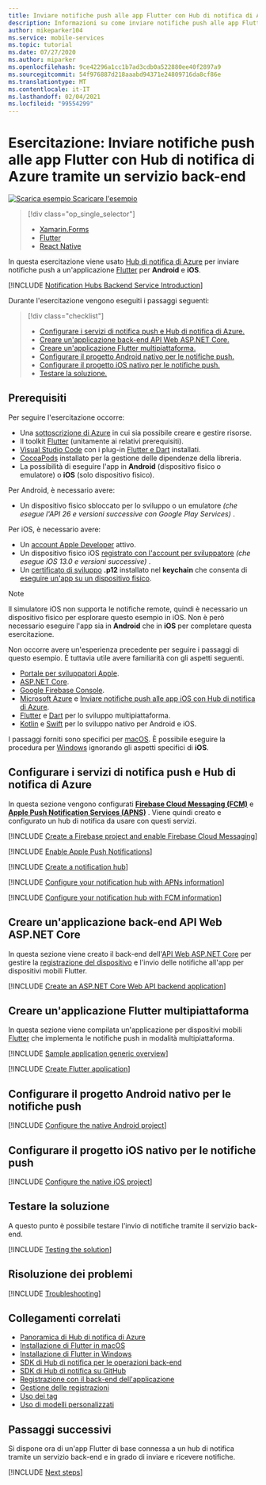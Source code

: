 ```yaml
---
title: Inviare notifiche push alle app Flutter con Hub di notifica di Azure tramite un servizio back-end | Microsoft Docs
description: Informazioni su come inviare notifiche push alle app Flutter che usano Hub di notifica di Azure tramite un servizio back-end.
author: mikeparker104
ms.service: mobile-services
ms.topic: tutorial
ms.date: 07/27/2020
ms.author: miparker
ms.openlocfilehash: 9ce42296a1cc1b7ad3cdb0a522880ee40f2897a9
ms.sourcegitcommit: 54f976887d218aaabd94371e24809716da8cf86e
ms.translationtype: MT
ms.contentlocale: it-IT
ms.lasthandoff: 02/04/2021
ms.locfileid: "99554299"
---
```

# <a name="tutorial-send-push-notifications-to-flutter-apps-using-azure-notification-hubs-via-a-backend-service"></a>Esercitazione: Inviare notifiche push alle app Flutter con Hub di notifica di Azure tramite un servizio back-end  

[![Scarica esempio](media/download.png) Scaricare l'esempio](https://github.com/xamcat/mobcat-samples/tree/master/notification_hub_backend_service)  

> [!div class="op_single_selector"]
>
> * [Xamarin.Forms](notification-hubs-backend-service-xamarin-forms.md)
> * [Flutter](notification-hubs-backend-service-flutter.md)
> * [React Native](notification-hubs-backend-service-react-native.md)

In questa esercitazione viene usato [Hub di notifica di Azure](/azure/notification-hubs/notification-hubs-push-notification-overview) per inviare notifiche push a un'applicazione [Flutter](https://flutter.dev) per **Android** e **iOS**.  

[!INCLUDE [Notification Hubs Backend Service Introduction](includes/notification-hubs-backend-service-introduction.md)]

Durante l'esercitazione vengono eseguiti i passaggi seguenti:

> [!div class="checklist"]
>
> * [Configurare i servizi di notifica push e Hub di notifica di Azure.](#set-up-push-notification-services-and-azure-notification-hub)
> * [Creare un'applicazione back-end API Web ASP.NET Core.](#create-an-aspnet-core-web-api-backend-application)
> * [Creare un'applicazione Flutter multipiattaforma.](#create-a-cross-platform-flutter-application)
> * [Configurare il progetto Android nativo per le notifiche push.](#configure-the-native-android-project-for-push-notifications)
> * [Configurare il progetto iOS nativo per le notifiche push.](#configure-the-native-ios-project-for-push-notifications)
> * [Testare la soluzione.](#test-the-solution)

## <a name="prerequisites"></a>Prerequisiti

Per seguire l'esercitazione occorre:

* Una [sottoscrizione di Azure](https://portal.azure.com) in cui sia possibile creare e gestire risorse.
* Il toolkit [Flutter](https://flutter.dev/docs/get-started/install) (unitamente ai relativi prerequisiti).
* [Visual Studio Code](https://code.visualstudio.com) con i plug-in [Flutter e Dart](https://flutter.dev/docs/get-started/editor?tab=vscode) installati.
* [CocoaPods](https://guides.cocoapods.org/using/getting-started.html#installation) installato per la gestione delle dipendenze della libreria.
* La possibilità di eseguire l'app in **Android** (dispositivo fisico o emulatore) o **iOS** (solo dispositivo fisico).

Per Android, è necessario avere:

* Un dispositivo fisico sbloccato per lo sviluppo o un emulatore *(che esegue l'API 26 e versioni successive con Google Play Services)* .

Per iOS, è necessario avere:

* Un [account Apple Developer](https://developer.apple.com) attivo.
* Un dispositivo fisico iOS [registrato con l'account per sviluppatore](https://help.apple.com/developer-account/#/dev40df0d9fa) *(che esegue iOS 13.0 e versioni successive)* .
* Un [certificato di sviluppo](https://help.apple.com/developer-account/#/dev04fd06d56) **.p12** installato nel **keychain** che consenta di [eseguire un'app su un dispositivo fisico](https://help.apple.com/xcode/mac/current/#/dev5a825a1ca).

> [!NOTE]
> Il simulatore iOS non supporta le notifiche remote, quindi è necessario un dispositivo fisico per esplorare questo esempio in iOS. Non è però necessario eseguire l'app sia in **Android** che in **iOS** per completare questa esercitazione.

Non occorre avere un'esperienza precedente per seguire i passaggi di questo esempio. È tuttavia utile avere familiarità con gli aspetti seguenti.

* [Portale per sviluppatori Apple](https://developer.apple.com).
* [ASP.NET Core](/aspnet/core/introduction-to-aspnet-core).
* [Google Firebase Console](https://console.firebase.google.com/u/0/).
* [Microsoft Azure](https://portal.azure.com) e [Inviare notifiche push alle app iOS con Hub di notifica di Azure](/azure/notification-hubs/ios-sdk-get-started).
* [Flutter](https://flutter.dev) e [Dart](https://dart.dev) per lo sviluppo multipiattaforma.
* [Kotlin](https://kotlinlang.org) e [Swift](https://developer.apple.com/swift) per lo sviluppo nativo per Android e iOS.

I passaggi forniti sono specifici per [macOS](https://developer.apple.com/macos). È possibile eseguire la procedura per [Windows](https://www.microsoft.com/windows) ignorando gli aspetti specifici di **iOS**.

## <a name="set-up-push-notification-services-and-azure-notification-hub"></a>Configurare i servizi di notifica push e Hub di notifica di Azure

In questa sezione vengono configurati **[Firebase Cloud Messaging (FCM)](https://firebase.google.com/docs/cloud-messaging)** e **[Apple Push Notification Services (APNS)](https://developer.apple.com/library/archive/documentation/NetworkingInternet/Conceptual/RemoteNotificationsPG/APNSOverview.html)** . Viene quindi creato e configurato un hub di notifica da usare con questi servizi.

[!INCLUDE [Create a Firebase project and enable Firebase Cloud Messaging](includes/notification-hubs-common-enable-firebase-cloud-messaging.md)]

[!INCLUDE [Enable Apple Push Notifications](includes/notification-hubs-common-enable-apple-push-notifications.md)]

[!INCLUDE [Create a notification hub](includes/notification-hubs-common-create-notification-hub.md)]

[!INCLUDE [Configure your notification hub with APNs information](includes/notification-hubs-common-configure-with-apns-information.md)]

[!INCLUDE [Configure your notification hub with FCM information](includes/notification-hubs-common-configure-with-fcm-information.md)]

## <a name="create-an-aspnet-core-web-api-backend-application"></a>Creare un'applicazione back-end API Web ASP.NET Core

In questa sezione viene creato il back-end dell'[API Web ASP.NET Core](https://dotnet.microsoft.com/apps/aspnet/apis) per gestire la [registrazione del dispositivo](/azure/notification-hubs/notification-hubs-push-notification-registration-management#what-is-device-registration) e l'invio delle notifiche all'app per dispositivi mobili Flutter.

[!INCLUDE [Create an ASP.NET Core Web API backend application](includes/notification-hubs-backend-service-web-api.md)]

## <a name="create-a-cross-platform-flutter-application"></a>Creare un'applicazione Flutter multipiattaforma

In questa sezione viene compilata un'applicazione per dispositivi mobili [Flutter](https://flutter.dev) che implementa le notifiche push in modalità multipiattaforma.

[!INCLUDE [Sample application generic overview](includes/notification-hubs-backend-service-sample-app-overview.md)]

[!INCLUDE [Create Flutter application](includes/notification-hubs-backend-service-sample-app-flutter.md)]

## <a name="configure-the-native-android-project-for-push-notifications"></a>Configurare il progetto Android nativo per le notifiche push

[!INCLUDE [Configure the native Android project](includes/notification-hubs-backend-service-configure-flutter-android.md)]

## <a name="configure-the-native-ios-project-for-push-notifications"></a>Configurare il progetto iOS nativo per le notifiche push

[!INCLUDE [Configure the native iOS project](includes/notification-hubs-backend-service-configure-flutter-ios.md)]

## <a name="test-the-solution"></a>Testare la soluzione

A questo punto è possibile testare l'invio di notifiche tramite il servizio back-end.

[!INCLUDE [Testing the solution](includes/notification-hubs-backend-service-testing.md)]

## <a name="troubleshooting"></a>Risoluzione dei problemi

[!INCLUDE [Troubleshooting](includes/notification-hubs-backend-service-troubleshooting.md)]

## <a name="related-links"></a>Collegamenti correlati

* [Panoramica di Hub di notifica di Azure](/azure/notification-hubs/notification-hubs-push-notification-overview)
* [Installazione di Flutter in macOS](https://flutter.dev/docs/get-started/install/macos)
* [Installazione di Flutter in Windows](https://flutter.dev/docs/get-started/install/windows)
* [SDK di Hub di notifica per le operazioni back-end](https://www.nuget.org/packages/Microsoft.Azure.NotificationHubs/)
* [SDK di Hub di notifica su GitHub](https://github.com/Azure/azure-notificationhubs)
* [Registrazione con il back-end dell'applicazione](/azure/notification-hubs/notification-hubs-ios-aspnet-register-user-from-backend-to-push-notification)
* [Gestione delle registrazioni](/azure/notification-hubs/notification-hubs-push-notification-registration-management)
* [Uso dei tag](/azure/notification-hubs/notification-hubs-tags-segment-push-message)
* [Uso di modelli personalizzati](/azure/notification-hubs/notification-hubs-templates-cross-platform-push-messages)

## <a name="next-steps"></a>Passaggi successivi

Si dispone ora di un'app Flutter di base connessa a un hub di notifica tramite un servizio back-end e in grado di inviare e ricevere notifiche.

[!INCLUDE [Next steps](includes/notification-hubs-backend-service-next-steps.md)]